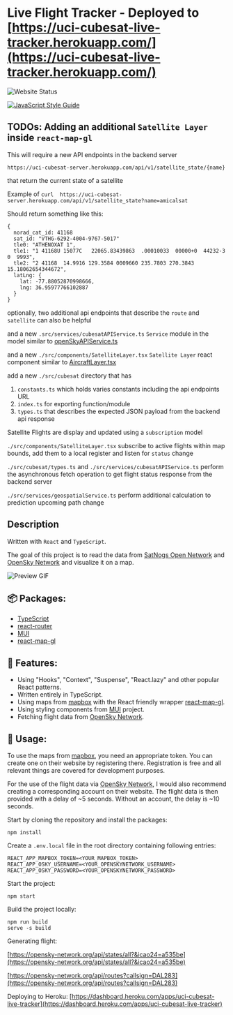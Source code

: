 # Live Flight Tracker - Deployed to [https://uci-cubesat-live-tracker.herokuapp.com/](https://uci-cubesat-live-tracker.herokuapp.com/)

![![Website Status](https://uci-cubesat-live-tracker.herokuapp.com)](https://img.shields.io/website?down_color=lighgrey&down_message=offline&up_color=blue&up_message=online&url=https%3A%2F%2Fuci-cubesat-live-tracker.herokuapp.com%2F)

[![JavaScript Style Guide](https://img.shields.io/badge/code_style-standard-brightgreen.svg)](https://standardjs.com)

## TODOs: Adding an additional `Satellite Layer` inside `react-map-gl`
This will require a new API endpoints in the backend server

`https://uci-cubesat-server.herokuapp.com/api/v1/satellite_state/{name}`

that return the current state of a satellite

Example of `curl 
https://uci-cubesat-server.herokuapp.com/api/v1/satellite_state?name=amicalsat`

Should return something like this:

```
{
  norad_cat_id: 41168
  sat_id: "VTHG-6292-4004-9767-5017"
  tle0: "ATHENOXAT 1",
  tle1: "1 41168U 15077C   22065.83439863  .00010033  00000+0  44232-3 0  9993",
  tle2: "2 41168  14.9916 129.3584 0009660 235.7803 270.3843 15.18062654344672",
  latLng: {
    lat: -77.88052870998666,
    lng: 36.95977766102887
  }
}
```

optionally, two additional api endpoints that describe the `route` and `satellite` can also be helpful

and a new `.src/services/cubesatAPIService.ts` `Service` module in the model similar to [openSkyAPIService.ts](https://github.com/UCI-CubeSat/UCI-CubeSat-Live-Tracker/blob/main/src/services/openSkyAPIService.ts)

and a new `./src/components/SatelliteLayer.tsx` `Satellite Layer` react component similar to [AircraftLayer.tsx](https://github.com/UCI-CubeSat/UCI-CubeSat-Live-Tracker/blob/main/src/components/AircraftLayer.tsx)

add a new `./src/cubesat` directory that has 
1. `constants.ts` which holds varies constants including the api endpoints URL
2. `index.ts` for exporting function/module
3. `types.ts` that describes the expected JSON payload from the backend api response

Satellite Flights are display and updated using a `subscription` model

`./src/components/SatelliteLayer.tsx` subscribe to active flights within map bounds, 
add them to a local register and listen for `status` change

`./src/cubesat/types.ts` and `./src/services/cubesatAPIService.ts` perform
the asynchronous fetch operation to get flight status response from the backend server

`./src/services/geospatialService.ts` perform additional calculation to prediction upcoming path change

## Description

Written with `React` and `TypeScript`.

The goal of this project is to read the data from [SatNogs Open Network](https://satnogs.org/) and [OpenSky Network](https://opensky-network.org/) and visualize it on a map.

![Preview GIF](docs/react-flight-tracker_prview.gif)

## 📦 Packages:
- [TypeScript](https://github.com/microsoft/TypeScript)
- [react-router](https://github.com/ReactTraining/react-router)
- [MUI](https://github.com/mui-org)
- [react-map-gl](https://github.com/visgl/react-map-gl)

## 🔮 Features:
- Using "Hooks", "Context", "Suspense", "React.lazy" and other popular React patterns.
- Written entirely in TypeScript.
- Using maps from [mapbox](https://www.mapbox.com/) with the React friendly wrapper [react-map-gl](https://github.com/visgl/react-map-gl).
- Using styling components from [MUI](https://github.com/mui-org) project.
- Fetching flight data from [OpenSky Network](https://opensky-network.org/).

## 🔌 Usage:
To use the maps from [mapbox](https://www.mapbox.com/), you need an appropriate token. You can create one on their website by registering there. Registration is free and all relevant things are covered for development purposes.

For the use of the flight data via [OpenSky Network](https://opensky-network.org/), I would also recommend creating a corresponding account on their website. The flight data is then provided with a delay of ~5 seconds. Without an account, the delay is ~10 seconds.

Start by cloning the repository and install the packages:
```
npm install
```
Create a `.env.local` file in the root directory containing following entries:
```
REACT_APP_MAPBOX_TOKEN=<YOUR_MAPBOX_TOKEN>
REACT_APP_OSKY_USERNAME=<YOUR_OPENSKYNETWORK_USERNAME>
REACT_APP_OSKY_PASSWORD=<YOUR_OPENSKYNETWORK_PASSWORD>
```
Start the project:
```
npm start
```

Build the project locally:
```
npm run build
serve -s build
```

Generating flight:

[https://opensky-network.org/api/states/all?&icao24=a535be](https://opensky-network.org/api/states/all?&icao24=a535be)

[https://opensky-network.org/api/routes?callsign=DAL283](https://opensky-network.org/api/routes?callsign=DAL283)

Deploying to Heroku:
[https://dashboard.heroku.com/apps/uci-cubesat-live-tracker](https://dashboard.heroku.com/apps/uci-cubesat-live-tracker)
